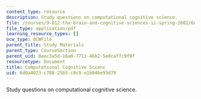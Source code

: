 ```yaml
---
content_type: resource
description: Study questions on computational cognitive science.
file: /courses/9-012-the-brain-and-cognitive-sciences-ii-spring-2002/6d0a4023c78825b5c8c9e1b046e93d79_computationalcognitivescience.pdf
file_type: application/pdf
learning_resource_types: []
ocw_type: OCWFile
parent_title: Study Materials
parent_type: CourseSection
parent_uid: 8eec3a5d-16a0-7711-46b2-5edcaffc9f9f
resourcetype: Document
title: Computational Cognitive Scienc
uid: 6d0a4023-c788-25b5-c8c9-e1b046e93d79
---
```

Study questions on computational cognitive science.

